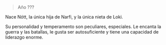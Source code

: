 > Año ???

Nace Nótt, la única hija de Narfi, y la única nieta de Loki.

Su personalidad y temperamento son peculiares, especiales. Le encanta la guerra y las batallas, le gusta ser autosuficiente y tiene una capacidad de liderazgo enorme.